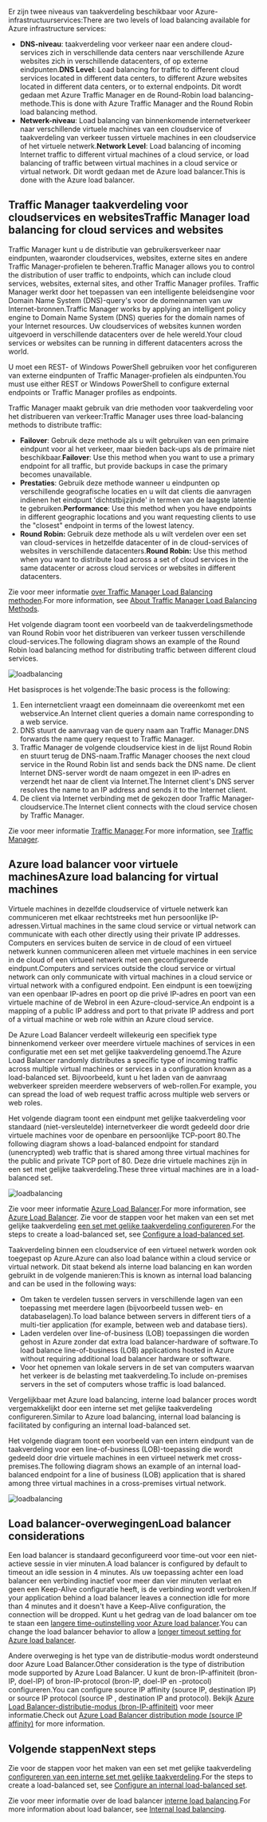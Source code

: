 

<span data-ttu-id="0f1eb-101">Er zijn twee niveaus van taakverdeling beschikbaar voor Azure-infrastructuurservices:</span><span class="sxs-lookup"><span data-stu-id="0f1eb-101">There are two levels of load balancing available for Azure infrastructure services:</span></span>

* <span data-ttu-id="0f1eb-102">**DNS-niveau**: taakverdeling voor verkeer naar een andere cloud-services zich in verschillende data centers naar verschillende Azure websites zich in verschillende datacenters, of op externe eindpunten.</span><span class="sxs-lookup"><span data-stu-id="0f1eb-102">**DNS Level**:  Load balancing for traffic to different cloud services located in different data centers, to different Azure websites located in different data centers, or to external endpoints.</span></span> <span data-ttu-id="0f1eb-103">Dit wordt gedaan met Azure Traffic Manager en de Round-Robin load balancing-methode.</span><span class="sxs-lookup"><span data-stu-id="0f1eb-103">This is done with Azure Traffic Manager and the Round Robin load balancing method.</span></span>
* <span data-ttu-id="0f1eb-104">**Netwerk-niveau**: Load balancing van binnenkomende internetverkeer naar verschillende virtuele machines van een cloudservice of taakverdeling van verkeer tussen virtuele machines in een cloudservice of het virtuele netwerk.</span><span class="sxs-lookup"><span data-stu-id="0f1eb-104">**Network Level**:  Load balancing of incoming Internet traffic to different virtual machines of a cloud service, or load balancing of traffic between virtual machines in a cloud service or virtual network.</span></span> <span data-ttu-id="0f1eb-105">Dit wordt gedaan met de Azure load balancer.</span><span class="sxs-lookup"><span data-stu-id="0f1eb-105">This is done with the Azure load balancer.</span></span>

## <a name="traffic-manager-load-balancing-for-cloud-services-and-websites"></a><span data-ttu-id="0f1eb-106">Traffic Manager taakverdeling voor cloudservices en websites</span><span class="sxs-lookup"><span data-stu-id="0f1eb-106">Traffic Manager load balancing for cloud services and websites</span></span>
<span data-ttu-id="0f1eb-107">Traffic Manager kunt u de distributie van gebruikersverkeer naar eindpunten, waaronder cloudservices, websites, externe sites en andere Traffic Manager-profielen te beheren.</span><span class="sxs-lookup"><span data-stu-id="0f1eb-107">Traffic Manager allows you to control the distribution of user traffic to endpoints, which can include cloud services, websites, external sites, and other Traffic Manager profiles.</span></span> <span data-ttu-id="0f1eb-108">Traffic Manager werkt door het toepassen van een intelligente beleidsengine voor Domain Name System (DNS)-query's voor de domeinnamen van uw Internet-bronnen.</span><span class="sxs-lookup"><span data-stu-id="0f1eb-108">Traffic Manager works by applying an intelligent policy engine to Domain Name System (DNS) queries for the domain names of your Internet resources.</span></span> <span data-ttu-id="0f1eb-109">Uw cloudservices of websites kunnen worden uitgevoerd in verschillende datacenters over de hele wereld.</span><span class="sxs-lookup"><span data-stu-id="0f1eb-109">Your cloud services or websites can be running in different datacenters across the world.</span></span>

<span data-ttu-id="0f1eb-110">U moet een REST- of Windows PowerShell gebruiken voor het configureren van externe eindpunten of Traffic Manager-profielen als eindpunten.</span><span class="sxs-lookup"><span data-stu-id="0f1eb-110">You must use either REST or Windows PowerShell to configure external endpoints or Traffic Manager profiles as endpoints.</span></span>

<span data-ttu-id="0f1eb-111">Traffic Manager maakt gebruik van drie methoden voor taakverdeling voor het distribueren van verkeer:</span><span class="sxs-lookup"><span data-stu-id="0f1eb-111">Traffic Manager uses three load-balancing methods to distribute traffic:</span></span>

* <span data-ttu-id="0f1eb-112">**Failover**: Gebruik deze methode als u wilt gebruiken van een primaire eindpunt voor al het verkeer, maar bieden back-ups als de primaire niet beschikbaar.</span><span class="sxs-lookup"><span data-stu-id="0f1eb-112">**Failover**:  Use this method when you want to use a primary endpoint for all traffic, but provide backups in case the primary becomes unavailable.</span></span>
* <span data-ttu-id="0f1eb-113">**Prestaties**: Gebruik deze methode wanneer u eindpunten op verschillende geografische locaties en u wilt dat clients die aanvragen indienen het eindpunt 'dichtstbijzijnde' in termen van de laagste latentie te gebruiken.</span><span class="sxs-lookup"><span data-stu-id="0f1eb-113">**Performance**:  Use this method when you have endpoints in different geographic locations and you want requesting clients to use the "closest" endpoint in terms of the lowest latency.</span></span>
* <span data-ttu-id="0f1eb-114">**Round Robin:** Gebruik deze methode als u wilt verdelen over een set van cloud-services in hetzelfde datacenter of in de cloud-services of websites in verschillende datacenters.</span><span class="sxs-lookup"><span data-stu-id="0f1eb-114">**Round Robin:**  Use this method when you want to distribute load across a set of cloud services in the same datacenter or across cloud services or websites in different datacenters.</span></span>

<span data-ttu-id="0f1eb-115">Zie voor meer informatie [over Traffic Manager Load Balancing methoden](../articles/traffic-manager/traffic-manager-routing-methods.md).</span><span class="sxs-lookup"><span data-stu-id="0f1eb-115">For more information, see [About Traffic Manager Load Balancing Methods](../articles/traffic-manager/traffic-manager-routing-methods.md).</span></span>

<span data-ttu-id="0f1eb-116">Het volgende diagram toont een voorbeeld van de taakverdelingsmethode van Round Robin voor het distribueren van verkeer tussen verschillende cloud-services.</span><span class="sxs-lookup"><span data-stu-id="0f1eb-116">The following diagram shows an example of the Round Robin load balancing method for distributing traffic between different cloud services.</span></span>

![loadbalancing](./media/virtual-machines-common-load-balance/TMSummary.png)

<span data-ttu-id="0f1eb-118">Het basisproces is het volgende:</span><span class="sxs-lookup"><span data-stu-id="0f1eb-118">The basic process is the following:</span></span>

1. <span data-ttu-id="0f1eb-119">Een internetclient vraagt een domeinnaam die overeenkomt met een webservice.</span><span class="sxs-lookup"><span data-stu-id="0f1eb-119">An Internet client queries a domain name corresponding to a web service.</span></span>
2. <span data-ttu-id="0f1eb-120">DNS stuurt de aanvraag van de query naam aan Traffic Manager.</span><span class="sxs-lookup"><span data-stu-id="0f1eb-120">DNS forwards the name query request to Traffic Manager.</span></span>
3. <span data-ttu-id="0f1eb-121">Traffic Manager de volgende cloudservice kiest in de lijst Round Robin en stuurt terug de DNS-naam.</span><span class="sxs-lookup"><span data-stu-id="0f1eb-121">Traffic Manager chooses the next cloud service in the Round Robin list and sends back the DNS name.</span></span> <span data-ttu-id="0f1eb-122">De client Internet DNS-server wordt de naam omgezet in een IP-adres en verzendt het naar de client via Internet.</span><span class="sxs-lookup"><span data-stu-id="0f1eb-122">The Internet client's DNS server resolves the name to an IP address and sends it to the Internet client.</span></span>
4. <span data-ttu-id="0f1eb-123">De client via Internet verbinding met de gekozen door Traffic Manager-cloudservice.</span><span class="sxs-lookup"><span data-stu-id="0f1eb-123">The Internet client connects with the cloud service chosen by Traffic Manager.</span></span>

<span data-ttu-id="0f1eb-124">Zie voor meer informatie [Traffic Manager](../articles/traffic-manager/traffic-manager-overview.md).</span><span class="sxs-lookup"><span data-stu-id="0f1eb-124">For more information, see [Traffic Manager](../articles/traffic-manager/traffic-manager-overview.md).</span></span>

## <a name="azure-load-balancing-for-virtual-machines"></a><span data-ttu-id="0f1eb-125">Azure load balancer voor virtuele machines</span><span class="sxs-lookup"><span data-stu-id="0f1eb-125">Azure load balancing for virtual machines</span></span>
<span data-ttu-id="0f1eb-126">Virtuele machines in dezelfde cloudservice of virtuele netwerk kan communiceren met elkaar rechtstreeks met hun persoonlijke IP-adressen.</span><span class="sxs-lookup"><span data-stu-id="0f1eb-126">Virtual machines in the same cloud service or virtual network can communicate with each other directly using their private IP addresses.</span></span> <span data-ttu-id="0f1eb-127">Computers en services buiten de service in de cloud of een virtueel netwerk kunnen communiceren alleen met virtuele machines in een service in de cloud of een virtueel netwerk met een geconfigureerde eindpunt.</span><span class="sxs-lookup"><span data-stu-id="0f1eb-127">Computers and services outside the cloud service or virtual network can only communicate with virtual machines in a cloud service or virtual network with a configured endpoint.</span></span> <span data-ttu-id="0f1eb-128">Een eindpunt is een toewijzing van een openbaar IP-adres en poort op die privé IP-adres en poort van een virtuele machine of de Webrol in een Azure-cloud-service.</span><span class="sxs-lookup"><span data-stu-id="0f1eb-128">An endpoint is a mapping of a public IP address and port to that private IP address and port of a virtual machine or web role within an Azure cloud service.</span></span>

<span data-ttu-id="0f1eb-129">De Azure Load Balancer verdeelt willekeurig een specifiek type binnenkomend verkeer over meerdere virtuele machines of services in een configuratie met een set met gelijke taakverdeling genoemd.</span><span class="sxs-lookup"><span data-stu-id="0f1eb-129">The Azure Load Balancer randomly distributes a specific type of incoming traffic across multiple virtual machines or services in a configuration known as a load-balanced set.</span></span> <span data-ttu-id="0f1eb-130">Bijvoorbeeld, kunt u het laden van de aanvraag webverkeer spreiden meerdere webservers of web-rollen.</span><span class="sxs-lookup"><span data-stu-id="0f1eb-130">For example, you can spread the load of web request traffic across multiple web servers or web roles.</span></span>

<span data-ttu-id="0f1eb-131">Het volgende diagram toont een eindpunt met gelijke taakverdeling voor standaard (niet-versleutelde) internetverkeer die wordt gedeeld door drie virtuele machines voor de openbare en persoonlijke TCP-poort 80.</span><span class="sxs-lookup"><span data-stu-id="0f1eb-131">The following diagram shows a load-balanced endpoint for standard (unencrypted) web traffic that is shared among three virtual machines for the public and private TCP port of 80.</span></span> <span data-ttu-id="0f1eb-132">Deze drie virtuele machines zijn in een set met gelijke taakverdeling.</span><span class="sxs-lookup"><span data-stu-id="0f1eb-132">These three virtual machines are in a load-balanced set.</span></span>

![loadbalancing](./media/virtual-machines-common-load-balance/LoadBalancing.png)

<span data-ttu-id="0f1eb-134">Zie voor meer informatie [Azure Load Balancer](../articles/load-balancer/load-balancer-overview.md).</span><span class="sxs-lookup"><span data-stu-id="0f1eb-134">For more information, see [Azure Load Balancer](../articles/load-balancer/load-balancer-overview.md).</span></span> <span data-ttu-id="0f1eb-135">Zie voor de stappen voor het maken van een set met gelijke taakverdeling [een set met gelijke taakverdeling configureren](../articles/load-balancer/load-balancer-get-started-internet-arm-ps.md).</span><span class="sxs-lookup"><span data-stu-id="0f1eb-135">For the steps to create a load-balanced set, see [Configure a load-balanced set](../articles/load-balancer/load-balancer-get-started-internet-arm-ps.md).</span></span>

<span data-ttu-id="0f1eb-136">Taakverdeling binnen een cloudservice of een virtueel netwerk worden ook toegepast op Azure.</span><span class="sxs-lookup"><span data-stu-id="0f1eb-136">Azure can also load balance within a cloud service or virtual network.</span></span> <span data-ttu-id="0f1eb-137">Dit staat bekend als interne load balancing en kan worden gebruikt in de volgende manieren:</span><span class="sxs-lookup"><span data-stu-id="0f1eb-137">This is known as internal load balancing and can be used in the following ways:</span></span>

* <span data-ttu-id="0f1eb-138">Om taken te verdelen tussen servers in verschillende lagen van een toepassing met meerdere lagen (bijvoorbeeld tussen web- en databaselagen).</span><span class="sxs-lookup"><span data-stu-id="0f1eb-138">To load balance between servers in different tiers of a multi-tier application (for example, between web and database tiers).</span></span>
* <span data-ttu-id="0f1eb-139">Laden verdelen over line-of-business (LOB) toepassingen die worden gehost in Azure zonder dat extra load balancer-hardware of software.</span><span class="sxs-lookup"><span data-stu-id="0f1eb-139">To load balance line-of-business (LOB) applications hosted in Azure without requiring additional load balancer hardware or software.</span></span>
* <span data-ttu-id="0f1eb-140">Voor het opnemen van lokale servers in de set van computers waarvan het verkeer is de belasting met taakverdeling.</span><span class="sxs-lookup"><span data-stu-id="0f1eb-140">To include on-premises servers in the set of computers whose traffic is load balanced.</span></span>

<span data-ttu-id="0f1eb-141">Vergelijkbaar met Azure load balancing, interne load balancer proces wordt vergemakkelijkt door een interne set met gelijke taakverdeling configureren.</span><span class="sxs-lookup"><span data-stu-id="0f1eb-141">Similar to Azure load balancing, internal load balancing is facilitated by configuring an internal load-balanced set.</span></span>

<span data-ttu-id="0f1eb-142">Het volgende diagram toont een voorbeeld van een intern eindpunt van de taakverdeling voor een line-of-business (LOB)-toepassing die wordt gedeeld door drie virtuele machines in een virtueel netwerk met cross-premises.</span><span class="sxs-lookup"><span data-stu-id="0f1eb-142">The following diagram shows an example of an internal load-balanced endpoint for a line of business (LOB) application that is shared among three virtual machines in a cross-premises virtual network.</span></span>

![loadbalancing](./media/virtual-machines-common-load-balance/LOBServers.png)

## <a name="load-balancer-considerations"></a><span data-ttu-id="0f1eb-144">Load balancer-overwegingen</span><span class="sxs-lookup"><span data-stu-id="0f1eb-144">Load balancer considerations</span></span>
<span data-ttu-id="0f1eb-145">Een load balancer is standaard geconfigureerd voor time-out voor een niet-actieve sessie in vier minuten.</span><span class="sxs-lookup"><span data-stu-id="0f1eb-145">A load balancer is configured by default to timeout an idle session in 4 minutes.</span></span> <span data-ttu-id="0f1eb-146">Als uw toepassing achter een load balancer een verbinding inactief voor meer dan vier minuten verlaat en geen een Keep-Alive configuratie heeft, is de verbinding wordt verbroken.</span><span class="sxs-lookup"><span data-stu-id="0f1eb-146">If your application behind a load balancer leaves a connection idle for more than 4 minutes and it doesn't have a Keep-Alive configuration, the connection will be dropped.</span></span> <span data-ttu-id="0f1eb-147">Kunt u het gedrag van de load balancer om toe te staan een [langere time-outinstelling voor Azure load balancer](../articles/load-balancer/load-balancer-tcp-idle-timeout.md).</span><span class="sxs-lookup"><span data-stu-id="0f1eb-147">You can change the load balancer behavior to allow a [longer timeout setting for Azure load balancer](../articles/load-balancer/load-balancer-tcp-idle-timeout.md).</span></span>

<span data-ttu-id="0f1eb-148">Andere overweging is het type van de distributie-modus wordt ondersteund door Azure Load Balancer.</span><span class="sxs-lookup"><span data-stu-id="0f1eb-148">Other consideration is the type of distribution mode supported by Azure Load Balancer.</span></span> <span data-ttu-id="0f1eb-149">U kunt de bron-IP-affiniteit (bron-IP, doel-IP) of bron-IP-protocol (bron-IP, doel-IP en -protocol) configureren.</span><span class="sxs-lookup"><span data-stu-id="0f1eb-149">You can configure source IP affinity (source IP, destination IP) or source IP protocol (source IP , destination IP and protocol).</span></span> <span data-ttu-id="0f1eb-150">Bekijk [Azure Load Balancer-distributie-modus (bron-IP-affiniteit)](../articles/load-balancer/load-balancer-distribution-mode.md) voor meer informatie.</span><span class="sxs-lookup"><span data-stu-id="0f1eb-150">Check out [Azure Load Balancer distribution mode (source IP affinity)](../articles/load-balancer/load-balancer-distribution-mode.md) for more information.</span></span>

## <a name="next-steps"></a><span data-ttu-id="0f1eb-151">Volgende stappen</span><span class="sxs-lookup"><span data-stu-id="0f1eb-151">Next steps</span></span>
<span data-ttu-id="0f1eb-152">Zie voor de stappen voor het maken van een set met gelijke taakverdeling [configureren van een interne set met gelijke taakverdeling](../articles/load-balancer/load-balancer-get-started-ilb-arm-ps.md).</span><span class="sxs-lookup"><span data-stu-id="0f1eb-152">For the steps to create a load-balanced set, see [Configure an internal load-balanced set](../articles/load-balancer/load-balancer-get-started-ilb-arm-ps.md).</span></span>

<span data-ttu-id="0f1eb-153">Zie voor meer informatie over de load balancer [interne load balancing](../articles/load-balancer/load-balancer-internal-overview.md).</span><span class="sxs-lookup"><span data-stu-id="0f1eb-153">For more information about load balancer, see [Internal load balancing](../articles/load-balancer/load-balancer-internal-overview.md).</span></span>

